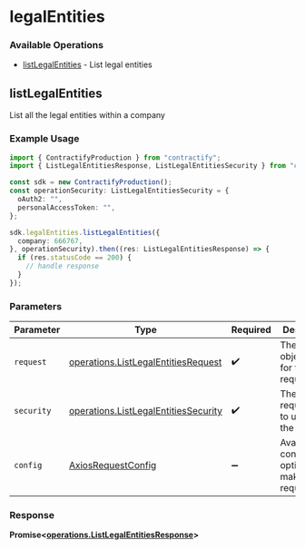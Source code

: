 # legalEntities

### Available Operations

* [listLegalEntities](#listlegalentities) - List legal entities

## listLegalEntities

List all the legal entities within a company

### Example Usage

```typescript
import { ContractifyProduction } from "contractify";
import { ListLegalEntitiesResponse, ListLegalEntitiesSecurity } from "contractify/dist/sdk/models/operations";

const sdk = new ContractifyProduction();
const operationSecurity: ListLegalEntitiesSecurity = {
  oAuth2: "",
  personalAccessToken: "",
};

sdk.legalEntities.listLegalEntities({
  company: 666767,
}, operationSecurity).then((res: ListLegalEntitiesResponse) => {
  if (res.statusCode == 200) {
    // handle response
  }
});
```

### Parameters

| Parameter                                                                                    | Type                                                                                         | Required                                                                                     | Description                                                                                  |
| -------------------------------------------------------------------------------------------- | -------------------------------------------------------------------------------------------- | -------------------------------------------------------------------------------------------- | -------------------------------------------------------------------------------------------- |
| `request`                                                                                    | [operations.ListLegalEntitiesRequest](../../models/operations/listlegalentitiesrequest.md)   | :heavy_check_mark:                                                                           | The request object to use for the request.                                                   |
| `security`                                                                                   | [operations.ListLegalEntitiesSecurity](../../models/operations/listlegalentitiessecurity.md) | :heavy_check_mark:                                                                           | The security requirements to use for the request.                                            |
| `config`                                                                                     | [AxiosRequestConfig](https://axios-http.com/docs/req_config)                                 | :heavy_minus_sign:                                                                           | Available config options for making requests.                                                |


### Response

**Promise<[operations.ListLegalEntitiesResponse](../../models/operations/listlegalentitiesresponse.md)>**

